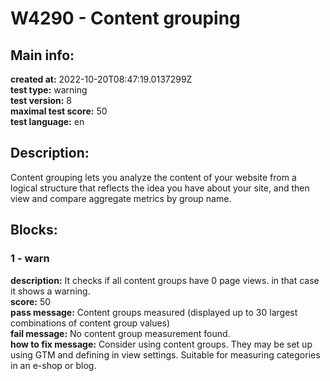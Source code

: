 # W4290 - Content grouping  
## Main info:  
**created at:** 2022-10-20T08:47:19.0137299Z  
**test type:** warning  
**test version:** 8  
**maximal test score:** 50  
**test language:** en  
## Description:  
Content grouping lets you analyze the content of your website from a logical structure that reflects the idea you have about your site, and then view and compare aggregate metrics by group name.  
## Blocks:  
### 1 - warn
**description:** It checks if all content groups have 0 page views. in that case it shows a warning.  
**score:** 50  
**pass message:** Content groups measured (displayed up to 30 largest combinations of content group values)  
**fail message:** No content group measurement found.  
**how to fix message:** Consider using content groups. They may be set up using GTM and defining in view settings. Suitable for measuring categories in an e-shop or blog.  
